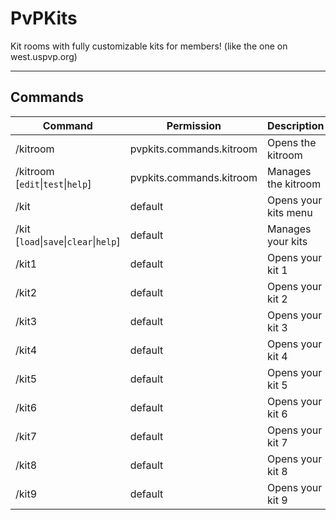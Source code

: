 # PvPKits
Kit rooms with fully customizable kits for members! (like the one on west.uspvp.org)

------------------------------------------------------

## Commands
Command                                | Permission               | Description          | Aliases
---------------------------------------|--------------------------|----------------------|--------------------
/kitroom                               | pvpkits.commands.kitroom | Opens the kitroom    | /kr
/kitroom [`edit`\|`test`\|`help`]      | pvpkits.commands.kitroom | Manages the kitroom  | /kr
/kit                                   | default                  | Opens your kits menu | /kits, /k
/kit [`load`\|`save`\|`clear`\|`help`] | default                  | Manages your kits    | /kits, /k
/kit1                                  | default                  | Opens your kit 1     | /k1
/kit2                                  | default                  | Opens your kit 2     | /k2
/kit3                                  | default                  | Opens your kit 3     | /k3
/kit4                                  | default                  | Opens your kit 4     | /k4
/kit5                                  | default                  | Opens your kit 5     | /k5
/kit6                                  | default                  | Opens your kit 6     | /k6
/kit7                                  | default                  | Opens your kit 7     | /k7
/kit8                                  | default                  | Opens your kit 8     | /k8
/kit9                                  | default                  | Opens your kit 9     | /k9
